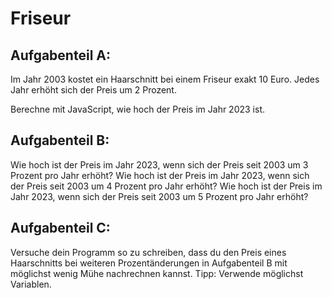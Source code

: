 # Friseur

## Aufgabenteil A:
Im Jahr 2003 kostet ein Haarschnitt bei einem Friseur exakt 10 Euro.
Jedes Jahr erhöht sich der Preis um 2 Prozent.

Berechne mit JavaScript, wie hoch der Preis im Jahr 2023 ist.

## Aufgabenteil B:
Wie hoch ist der Preis im Jahr 2023, wenn sich der Preis seit 2003 um 3 Prozent pro Jahr erhöht?
Wie hoch ist der Preis im Jahr 2023, wenn sich der Preis seit 2003 um 4 Prozent pro Jahr erhöht?
Wie hoch ist der Preis im Jahr 2023, wenn sich der Preis seit 2003 um 5 Prozent pro Jahr erhöht?

## Aufgabenteil C:
Versuche dein Programm so zu schreiben, dass du den Preis eines Haarschnitts bei weiteren Prozentänderungen in Aufgabenteil B mit möglichst wenig Mühe nachrechnen kannst. Tipp: Verwende möglichst Variablen.
